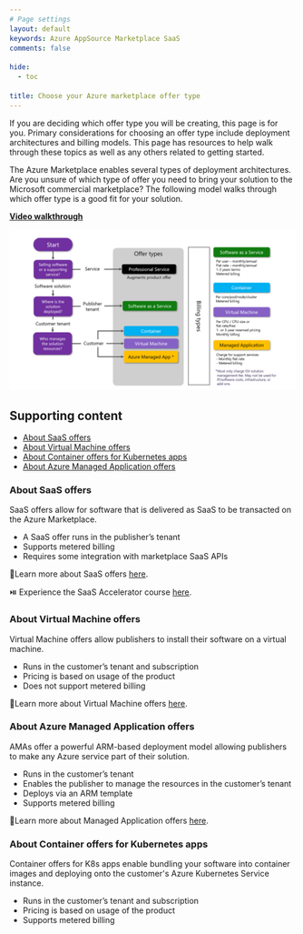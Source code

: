 ```yaml
---
# Page settings
layout: default
keywords: Azure AppSource Marketplace SaaS
comments: false

hide:
  - toc

title: Choose your Azure marketplace offer type
---
```


If you are deciding which offer type you will be creating, this page is for you. Primary considerations for choosing an offer type include deployment architectures and billing models. This page has resources to help walk through these topics as well as any others related to getting started.

The Azure Marketplace enables several types of deployment architectures. Are you unsure of which type of offer you need to bring your solution to the Microsoft commercial marketplace? The following model walks through which offer type is a good fit for your solution.

**<a href="https://partner.microsoft.com/en-us/training/assets/detail/choosing-your-azure-marketplace-offer-type-mp4" target="_blank">Video walkthrough</a>**

![Find your offer type](./assets/0.04-choose-offer-type.png)

## Supporting content

<!-- no toc -->
- [About SaaS offers](#about-saas-offers)
- [About Virtual Machine offers](#about-virtual-machine-offers)
- [About Container offers for Kubernetes apps](#about-container-offers-for-kubernetes-apps)
- [About Azure Managed Application offers](#about-azure-managed-application-offers)


### About SaaS offers

SaaS offers allow for software that is delivered as SaaS to be transacted on the Azure Marketplace.

- A SaaS offer runs in the publisher’s tenant
- Supports metered billing
- Requires some integration with marketplace SaaS APIs

🚦Learn more about SaaS offers [here](../learning-paths/saas-offers.md).

⏯️ Experience the SaaS Accelerator course [here](../saas-accelerator/index.md).

### About Virtual Machine offers

Virtual Machine offers allow publishers to install their software on a virtual machine.

- Runs in the customer’s tenant and subscription
- Pricing is based on usage of the product
- Does not support metered billing

🚦Learn more about Virtual Machine offers [here](../learning-paths/virtual-machine-offers.md).

### About Azure Managed Application offers

AMAs offer a powerful ARM-based deployment model allowing publishers to make any Azure service part of their solution.

- Runs in the customer’s tenant
- Enables the publisher to manage the resources in the customer’s tenant
- Deploys via an ARM template
- Supports metered billing

🚦Learn more about Managed Application offers [here](../learning-paths/ama-offers.md).

### About Container offers for Kubernetes apps

Container offers for K8s apps enable bundling your software into container images and deploying onto the customer's Azure Kubernetes Service instance.

- Runs in the customer’s tenant and subscription
- Pricing is based on usage of the product
- Supports metered billing